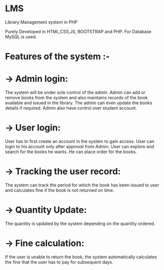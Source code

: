 # LMS
Library Management system in PHP

Purely Developed in HTML,CSS,JS, BOOTSTRAP and PHP. For Database MySQL is used.

# Features of the system :-

 # -> Admin login: 
 The system will be under sole control of the admin. Admin can
add or remove books from the system and also maintains records of the
book available and issued in the library. The admin can even update the
books details if required. Admin also have control over student account.

# -> User login:
User has to first create an account in the system to gain access. User can login to his account only after approval from Admin. User can
explore and search for the books he wants. He can place order for the
books.

# -> Tracking the user record: 
The system can track the period for which the
book has been issued to user and calculates fine if the book is not returned
on time.

# -> Quantity Update:
The quantity is updated by the system depending on the
quantity ordered.

# -> Fine calculation: 
If the user is unable to return the book, the system
automatically calculates the fine that the user has to pay for subsequent
days.
